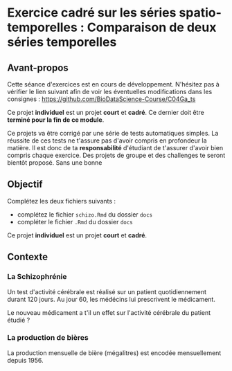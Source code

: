 # Exercice cadré sur les séries spatio-temporelles : Comparaison de deux séries temporelles

## Avant-propos

Cette séance d'exercices est en cours de développement. N'hésitez pas à vérifier le lien suivant afin de voir les éventuelles modifications dans les consignes : <https://github.com/BioDataScience-Course/C04Ga_ts>

Ce projet **individuel** est un projet **court** et **cadré**. Ce dernier doit être **terminé pour la fin de ce module**.

Ce projets va être corrigé par une série de tests automatiques simples. La réussite de ces tests ne t'assure pas d'avoir compris en profondeur la matière. Il est donc de ta **responsabilité** d'étudiant de t'assurer d'avoir bien compris chaque exercice. Des projets de groupe et des challenges te seront bientôt proposé. Sans une bonne

## Objectif

Complétez les deux fichiers suivants : 

- complétez le fichier `schizo.Rmd` du dossier `docs`
- compléter le fichier `.Rmd` du dossier `docs`

Ce projet **individuel** est un projet **court** et **cadré**.

## Contexte

### La Schizophrénie

Un test d'activité cérébrale est réalisé sur un patient quotidiennement durant 120 jours. Au jour 60, les médécins lui prescrivent le médicament. 

Le nouveau médicament a t'il un effet sur l'activité cérébrale du patient étudié ? 

### La production de bières

La production mensuelle de bière (mégalitres) est encodée mensuellement depuis 1956. 
